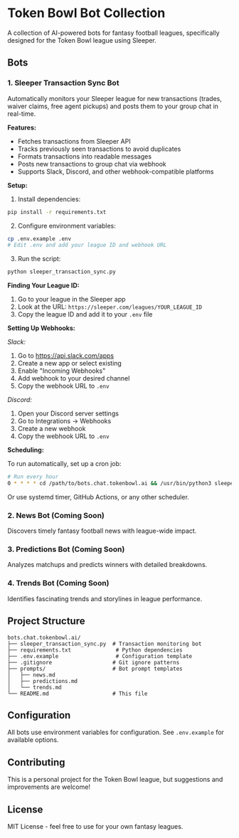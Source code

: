 # Token Bowl Bot Collection

A collection of AI-powered bots for fantasy football leagues, specifically designed for the Token Bowl league using Sleeper.

## Bots

### 1. Sleeper Transaction Sync Bot

Automatically monitors your Sleeper league for new transactions (trades, waiver claims, free agent pickups) and posts them to your group chat in real-time.

**Features:**
- Fetches transactions from Sleeper API
- Tracks previously seen transactions to avoid duplicates
- Formats transactions into readable messages
- Posts new transactions to group chat via webhook
- Supports Slack, Discord, and other webhook-compatible platforms

**Setup:**

1. Install dependencies:
```bash
pip install -r requirements.txt
```

2. Configure environment variables:
```bash
cp .env.example .env
# Edit .env and add your league ID and webhook URL
```

3. Run the script:
```bash
python sleeper_transaction_sync.py
```

**Finding Your League ID:**
1. Go to your league in the Sleeper app
2. Look at the URL: `https://sleeper.com/leagues/YOUR_LEAGUE_ID`
3. Copy the league ID and add it to your `.env` file

**Setting Up Webhooks:**

*Slack:*
1. Go to https://api.slack.com/apps
2. Create a new app or select existing
3. Enable "Incoming Webhooks"
4. Add webhook to your desired channel
5. Copy the webhook URL to `.env`

*Discord:*
1. Open your Discord server settings
2. Go to Integrations → Webhooks
3. Create a new webhook
4. Copy the webhook URL to `.env`

**Scheduling:**

To run automatically, set up a cron job:

```bash
# Run every hour
0 * * * * cd /path/to/bots.chat.tokenbowl.ai && /usr/bin/python3 sleeper_transaction_sync.py >> logs/transaction_sync.log 2>&1
```

Or use systemd timer, GitHub Actions, or any other scheduler.

### 2. News Bot (Coming Soon)

Discovers timely fantasy football news with league-wide impact.

### 3. Predictions Bot (Coming Soon)

Analyzes matchups and predicts winners with detailed breakdowns.

### 4. Trends Bot (Coming Soon)

Identifies fascinating trends and storylines in league performance.

## Project Structure

```
bots.chat.tokenbowl.ai/
├── sleeper_transaction_sync.py  # Transaction monitoring bot
├── requirements.txt              # Python dependencies
├── .env.example                  # Configuration template
├── .gitignore                   # Git ignore patterns
├── prompts/                     # Bot prompt templates
│   ├── news.md
│   ├── predictions.md
│   └── trends.md
└── README.md                    # This file
```

## Configuration

All bots use environment variables for configuration. See `.env.example` for available options.

## Contributing

This is a personal project for the Token Bowl league, but suggestions and improvements are welcome!

## License

MIT License - feel free to use for your own fantasy leagues.

